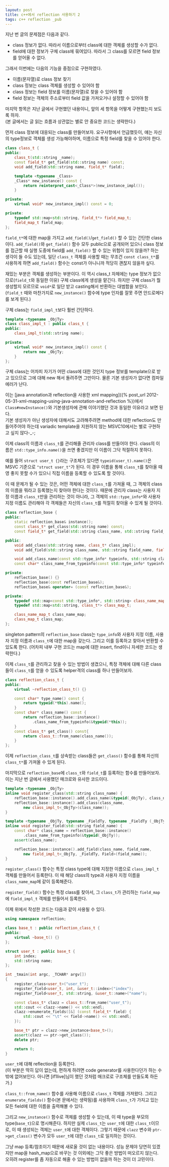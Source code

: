 ```yaml
---
layout: post
title: c++에서 reflection 사용하기 2
tags: c++ reflection _pub
---
```


지난 번 글의 문제점은 다음과 같다.

* class 정보가 없다. 따라서 이름으로부터 class에 대한 객체를 생성할 수가 없다.
* field에 대한 정보가 구체 class에 묶여있다. 따라서 그 class를 모르면 field 정보를 얻어올 수 없다.

그래서 이번에는 다음의 기능을 중점으로 구현하였다.

* 이름(문자열)로 class 정보 찾기
* class 정보는 class 객체를 생성할 수 있어야 함
* class 정보는 field 정보를 이름(문자열)로 찾을 수 있어야 함
* field 정보는 객체의 주소로부터 field 값을 가져오거나 설정할 수 있어야 함

마지막 항목은 지난 글에서 구현했던 내용이니, 앞의 세 항목을 어떻게 구현했는지 보도록 하자.  
(본 글에서는 글 읽는 흐름과 상관없는 별로 안 중요한 코드는 생략한다.)


먼저 class 정보에 대응되는 class를 만들어보자. 요구사항에서 언급했듯이, 얘는 자신의 type정보로 객체를 생성 가능해야하며, 이름으로 특정 field를 찾을 수 있어야 한다.

```cpp
class class_t {
public:
    class_t(std::string _name);
    const field_t* get_field(std::string name) const;
    void add_field(std::string name, field_t* field);

    template <typename _Class>
    _Class* new_instance() const {
        return reinterpret_cast<_Class*>(new_instance_impl());
    }

private:
    virtual void* new_instance_impl() const = 0;

private:
    typedef std::map<std::string, field_t*> field_map_t;
    field_map_t field_map;
};
```

`field_t*`에 대한 map을 가지고 `add_field()`/`get_field()` 할 수 있는 간단한 class이다. `add_field()`와 `get_field()` 함수 모두 public으로 공개되어 있으니 class 정보를 접근할 때 실행 도중에 field를 `add_field()` 할 수 있는 위험이 있지 않을까? 하는 생각이 들 수도 있는데, 일단 `class_t` 객체를 사용할 때는 무조건 `const class_t*`를 사용하게 하면 `add_field()` 함수는 const가 아니니까 적당히 괜찮지 않을까 싶다.

재밌는 부분은 객체를 생성하는 부분이다. 이 역시 class_t 자체에는 type 정보가 없으므로(`field_t`와 동일한 이유) 구체 class에게 생성을 맡긴다. 하지만 구체 class가 뭘 생성할지 모르므로 `void*`로 일단 받고 casting해서 반환하는 대범함을 보인다. (`field_t` 때와 마찬가지로 `new_instance()` 함수에 type 인자를 잘못 주면 안드로메다를 보게 된다.)

구체 class는 `field_impl_t`보다 훨씬 간단하다.

```cpp
template <typename _ObjTy>
class class_impl_t : public class_t {
public:
    class_impl_t(std::string name);

private:
    virtual void* new_instance_impl() const {
        return new _ObjTy;
    }
};
```

구체 class는 어차피 자기가 어떤 class에 대한 것인지 type 정보를 template으로 받고 있으므로 그에 대해 new 해서 돌려주면 그만이다. 물론 기본 생성자가 없다면 컴파일 에러가 난다.

이는 [java annotation과 reflection을 사용한 xml mapping]({% post_url 2012-05-31-xml-mapping-using-java-annotation-and-reflection %})에서 `Class#newInstance()`와 기본생성자에 관해 이야기했던 것과 동일한 이유라고 보면 된다.  
기본 생성자가 아닌 생성자에 대해서도 고려해주려면 method에 대한 reflection도 만들어주어야 하는데 variadic template을 지원하지 않는 MSVC10에서는 별로 구현하고 싶지 않다-_-;


이제 class의 이름과 `class_t`를 관리해줄 관리자 class를 만들어야 한다. class의 이름은 `std::type_info.name()`을 쓰면 좋겠지만 이 이름이 그닥 적절하지 못하다.

예를 들어 `struct user_t {}`라는 구조체가 있다면 `typeid(user_t).name()`은 MSVC 기준으로 `"struct user_t"`가 된다. 이 경우 이름을 통해 `class_t`를 찾아올 때 영 좋지 못할 수가 있으니 직접 이름을 등록할 수 있도록 할 것이다.

이 때 문제가 될 수 있는 것은, 어떤 객체에 대한 `class_t`를 가져올 때, 그 객체의 class의 이름을 뭐라고 등록했는지 찾아야 한다는 것이다. 때문에 관리자 class는 사용자 지정 이름과 `class_t`만을 관리하는 것이 아니라, 그 객체의 `std::type_info*`와 사용자 지정 이름도 관리해야 각 객체들은 자신의 `class_t`를 적절히 찾아올 수 있게 될 것이다.

```cpp
class reflection_base {
public:
    static reflection_base& instance();
    const class_t* get_class(std::string name) const;
    const field_t* get_field(std::string class_name, std::string field_name) const;

public:
    void add_class(std::string name, class_t* class_impl);
    void add_field(std::string class_name, std::string field_name, field_t* field_impl);

    void add_class_name(const std::type_info* typeinfo, std::string class_name);
    const char* class_name_from_typeinfo(const std::type_info* typeinfo) const;

private:
    reflection_base() {}
    reflection_base(const reflection_base&);
    reflection_base& operator= (const reflection_base&);

private:
    typedef std::map<const std::type_info*, std::string> class_name_map_t;
    typedef std::map<std::string, class_t*> class_map_t;

    class_name_map_t class_name_map;
    class_map_t class_map;
};
```

singleton pattern의 `reflection_base` class는 `type_info`와 사용자 지정 이름, 사용자 지정 이름과 `class_t`에 대한 map을 갖는다. 그리고 이를 등록하고 찾아서 반환할 수 있도록 한다. (어차피 내부 구현 코드는 map에 대한 insert, find이니 자세한 코드는 생략한다.)

이제 `class_t`를 관리하고 찾을 수 있는 방법이 생겼으니, 특정 객체에 대해 다른 class들이 `class_t`를 얻을 수 있도록 helper격의 class를 하나 만들어보자.

```cpp
class reflection_class_t {
public:
    virtual ~reflection_class_t() {}

    const char* type_name() const {
        return typeid(*this).name();
    }
    const char* class_name() const {
        return reflection_base::instance()
            .class_name_from_typeinfo(&typeid(*this));
    }
    const class_t* get_class() const{
        return class_t::from_name(class_name());
    }
};
```

이제 `reflection_class_t`를 상속받는 class들은 `get_class()` 함수를 통해 자신의 `class_t*`를 가져올 수 있게 된다.


마지막으로 `reflection_base`에 `class_t`와 `field_t`를 등록하는 함수를 만들어보자. 이는 지난 번 글에서 사용했던 매크로와 유사한 코드이다.

```cpp
template <typename _ObjTy>
inline void register_class(std::string class_name) {
    reflection_base::instance().add_class_name(&typeid(_ObjTy), class_name);
    reflection_base::instance().add_class(class_name, 
        new class_impl_t<_ObjTy>(class_name));
}

template <typename _ObjTy, typename _FieldTy, typename _FieldTy (_ObjTy::*Field)>
inline void register_field(std::string field_name) {
    const char* class_name = reflection_base::instance()
        .class_name_from_typeinfo(&typeid(_ObjTy));
    assert(class_name);

    reflection_base::instance().add_field(class_name, field_name, 
        new field_impl_t<_ObjTy, _FieldTy, Field>(field_name));
}
```

`register_class()` 함수는 특정 class type에 대해 지정한 이름으로 `class_impl_t` 객체를 만들어서 등록한다. 이 때 해당 class의 type과 사용자 지정 이름을 `class_name_map`에 같이 등록해준다.

`register_field()` 함수는 특정 class를 찾아서, 그 `class_t`가 관리하는 `field_map`에 `field_impl_t` 객체를 만들어서 등록한다.


이제 위에서 작성한 코드는 다음과 같이 사용될 수 있다.

```cpp
using namespace reflection;

class base_t : public reflection_class_t {
public:
    virtual ~base_t() {}
};

struct user_t : public base_t {
    int index;
    std::string name;
};

int _tmain(int argc, _TCHAR* argv[])
{
    register_class<user_t>("user_t");
    register_field<user_t, int, &user_t::index>("index");
    register_field<user_t, std::string, &user_t::name>("name");

    const class_t* clazz = class_t::from_name("user_t");
    std::cout << clazz->name() << std::endl;
    clazz->enumerate_fields([&] (const field_t* field) {
        std::cout << "\t" << field->name() << std::endl;
    });

    base_t* ptr = clazz->new_instance<base_t>();
    assert(clazz == ptr->get_class());
    delete ptr;

    return 0;
}
```

`user_t`에 대해 reflection을 등록한다.  
(이 부분은 딱히 답이 없는데, 편하게 하려면 code generator를 사용한다던가 하는 수 밖에 없어보인다.
아니면 [if1live]님이 했던 것처럼 매크로로 구조체를 만들도록 하든가.)

`class_t::from_name()` 함수를 사용해 이름으로 `class_t` 객체를 가져왔다. 그리고 `enumerate_fields()` 함수(본 문에서는 생략됨)를 사용하여 `class_t`가 가지고 있는 모든 field에 대한 이름을 출력해볼 수 있다.

그리고 `new_instance()` 함수로 객체를 생성할 수 있는데, 이 때 type을 부모의 type(`base_t`)으로 명시해준다. 하지만 실제 `class_t`는 `user_t`에 대한 `class_t`이므로, 이 때 생성되는 객체는 `user_t`에 대한 객체이다. 그렇기 때문에 `clazz` 변수와 `ptr->get_class()` 변수가 모두 `user_t`에 대한 `class_t`로 일치하는 것이다.


그냥 map 등록/참조이기 때문에 새로울 것이 없는 내용이다. 성능 문제야 당연히 있겠지만 map을 hash_map으로 바꾸는 것 이외에는 그닥 좋은 방법이 떠오르지 않는다. 오히려 register를 좀 자동으로 해줄 수 있는 방법이 없을까 하는 것이 더 고민이다.
